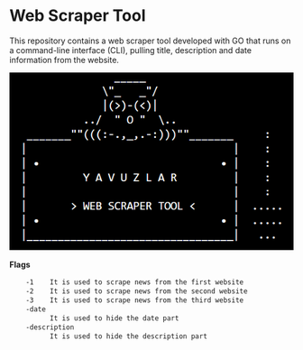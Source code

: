 # Web Scraper Tool
This repository contains a web scraper tool developed with GO that runs on a command-line interface (CLI), pulling title, description and date information from the website.

![asciiart](asciiart.png)

**Flags**

        -1    It is used to scrape news from the first website
        -2    It is used to scrape news from the second website
        -3    It is used to scrape news from the third website
        -date
              It is used to hide the date part
        -description
              It is used to hide the description part
            
